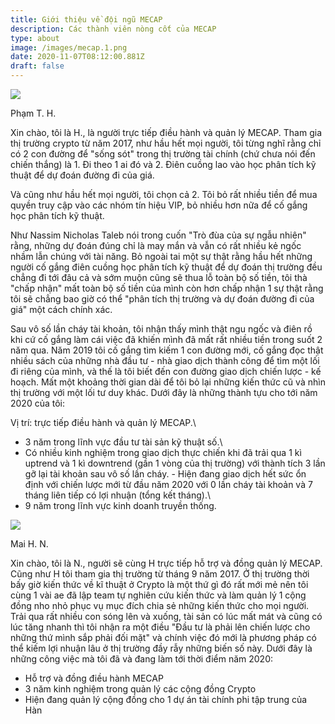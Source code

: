 ```yaml
---
title: Giới thiệu về đội ngũ MECAP
description: Các thành viên nòng cốt của MECAP
type: about
image: /images/mecap.1.png
date: 2020-11-07T08:12:00.881Z
draft: false
---
```

![](/images/photo_2020-11-07_15-54-44.jpg)

Phạm T. H.

Xin chào, tôi là H., là người trực tiếp điều hành và quản lý MECAP. Tham gia thị trường crypto từ năm 2017, như hầu hết mọi người, tôi từng nghĩ rằng chỉ có 2 con đường để "sống sót" trong thị trường tài chính (chứ chưa nói đến chiến thắng) là 1. Đi theo 1 ai đó và 2. Điên cuồng lao vào học phân tích kỹ thuật để dự đoán đường đi của giá.

Và cũng như hầu hết mọi người, tôi chọn cả 2. Tôi bỏ rất nhiều tiền để mua quyền truy cập vào các nhóm tín hiệu VIP, bỏ nhiều hơn nữa để cố gắng học phân tích kỹ thuật. 

Như Nassim Nicholas Taleb nói trong cuốn "Trò đùa của sự ngẫu nhiên" rằng, những dự đoán đúng chỉ là may mắn và vẫn có rất nhiều kẻ ngốc nhầm lẫn chúng với tài năng. Bỏ ngoài tai một sự thật rằng hầu hết những người cố gắng điên cuồng học phân tích kỹ thuật để dự đoán thị trường đều chẳng đi tới đâu cả và sớm muộn cũng sẽ thua lỗ toàn bộ số tiền, tôi thà "chấp nhận" mất toàn bộ số tiền của mình còn hơn chấp nhận 1 sự thật rằng tôi sẽ chẳng bao giờ có thể "phân tích thị trường và dự đoán đường đi của giá" một cách chính xác.

Sau vô số lần cháy tài khoản, tôi nhận thấy mình thật ngu ngốc và điên rồ khi cứ cố gắng làm cái việc đã khiến mình đã mất rất nhiều tiền trong suốt 2 năm qua. Năm 2019 tôi cố gắng tìm kiếm 1 con đường mới, cố gắng đọc thật nhiều sách của những nhà đầu tư - nhà giao dịch thành công để tìm một lối đi riêng của mình, và thế là tôi biết đến con đường giao dịch chiến lược - kế hoạch. Mất một khoảng thời gian dài để tôi bỏ lại những kiến thức cũ và nhìn thị trường với một lối tư duy khác. Dưới đây là những thành tựu cho tới năm 2020 của tôi:

Vị trí: trực tiếp điều hành và quản lý MECAP.\

* 3 năm trong lĩnh vực đầu tư tài sản kỹ thuật số.\
* Có nhiều kinh nghiệm trong giao dịch thực chiến khi đã trải qua 1 kì uptrend và 1 kì downtrend (gần 1 vòng của thị trường) với thành tích 3 lần gỡ lại tài khoản sau vô số lần cháy. - Hiện đang giao dịch hết sức ổn định với chiến lược mới từ đầu năm 2020 với 0 lần cháy tài khoản và 7 tháng liên tiếp có lợi nhuận (tổng kết tháng).\
* 9 năm trong lĩnh vực kinh doanh truyền thống.

![](/images/hn.png)

Mai H. N.

Xin chào, tôi là N., người sẽ cùng H trực tiếp hỗ trợ và đồng quản lý MECAP. Cũng như H tôi tham gia thị trường từ tháng 9 năm 2017. Ở thị trường thời bấy giờ kiến thức về kĩ thuật ở Crypto là một thứ gì đó rất mới mẻ nên tôi cùng 1 vài ae đã lập team tự nghiên cứu kiến thức và làm quản lý 1 cộng đồng nho nhỏ phục vụ mục đích chia sẻ những kiến thức cho mọi người.   Trải qua rất nhiều con sóng lên và xuống, tài sản có lúc mất mát và cũng có lúc tăng nhanh thì tôi nhận ra một điều "Đầu tư là phải lên chiến lược cho những thứ mình sắp phải đối mặt" và chính việc đó mới là phương pháp có thể kiếm lợi nhuận  lâu ở thị trường đầy rẫy những biến số này. Dưới đây là những công việc mà tôi đã và đang làm tới thời điểm năm 2020:

*  Hỗ trợ và đồng điều hành MECAP
*  3 năm kinh nghiệm trong  quản lý các cộng đồng Crypto
*  Hiện đang quản lý cộng đồng cho 1 dự án tài chính phi tập trung của Hàn